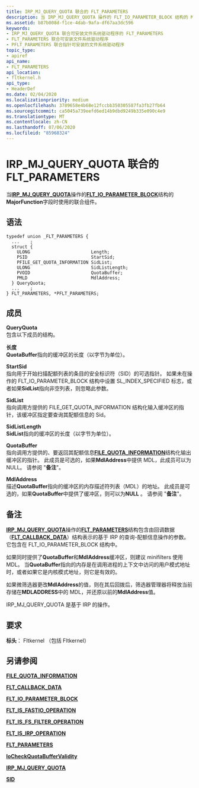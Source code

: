 ```yaml
---
title: IRP_MJ_QUERY_QUOTA 联合的 FLT_PARAMETERS
description: 当 IRP_MJ_QUERY_QUOTA 操作的 FLT_IO_PARAMETER_BLOCK 结构的 MajorFunction 字段时使用的联合组件。
ms.assetid: b87b008d-f1ce-4dab-9afa-df67aa3dc596
keywords:
- IRP_MJ_QUERY_QUOTA 联合可安装文件系统驱动程序的 FLT_PARAMETERS
- FLT_PARAMETERS 联合可安装文件系统驱动程序
- PFLT_PARAMETERS 联合指针可安装的文件系统驱动程序
topic_type:
- apiref
api_name:
- FLT_PARAMETERS
api_location:
- fltkernel.h
api_type:
- HeaderDef
ms.date: 02/04/2020
ms.localizationpriority: medium
ms.openlocfilehash: 3789658e4b68e12fccbb350305587fa3fb27fb64
ms.sourcegitcommit: ca5045a739eefd6ed14b9dbd9249b335e090c4e9
ms.translationtype: MT
ms.contentlocale: zh-CN
ms.lasthandoff: 07/06/2020
ms.locfileid: "85968324"
---
```

# <a name="flt_parameters-for-irp_mj_query_quota-union"></a>IRP_MJ_QUERY_QUOTA 联合的 FLT_PARAMETERS

当[**IRP_MJ_QUERY_QUOTA**](irp-mj-query-quota.md)操作的[**FLT_IO_PARAMETER_BLOCK**](https://docs.microsoft.com/windows-hardware/drivers/ddi/fltkernel/ns-fltkernel-_flt_io_parameter_block)结构的**MajorFunction**字段时使用的联合组件。

## <a name="syntax"></a>语法

```ManagedCPlusPlus
typedef union _FLT_PARAMETERS {
  ...    ;
  struct {
    ULONG                       Length;
    PSID                        StartSid;
    PFILE_GET_QUOTA_INFORMATION SidList;
    ULONG                       SidListLength;
    PVOID                       QuotaBuffer;
    PMLD                        MdlAddress;
  } QueryQuota;
  ...    ;
} FLT_PARAMETERS, *PFLT_PARAMETERS;
```

## <a name="members"></a>成员

**QueryQuota**  
包含以下成员的结构。

**长度**  
**QuotaBuffer**指向的缓冲区的长度（以字节为单位）。

**StartSid**  
指向用于开始扫描配额列表的条目的安全标识符（SID）的可选指针。 如果未在操作的 FLT_IO_PARAMETER_BLOCK 结构中设置 SL_INDEX_SPECIFIED 标志，或者如果**SidList**指向非空列表，则忽略此参数。

**SidList**  
指向调用方提供的 FILE_GET_QUOTA_INFORMATION 结构化输入缓冲区的指针，该缓冲区指定要查询其配额信息的 Sid。

**SidListLength**  
**SidList**指向的缓冲区的长度（以字节为单位）。

**QuotaBuffer**  
指向调用方提供的、要返回其配额信息[**FILE_QUOTA_INFORMATION**](https://docs.microsoft.com/windows-hardware/drivers/ddi/ntifs/ns-ntifs-_file_quota_information)结构化输出缓冲区的指针。 此成员是可选的，如果**MdlAddress**中提供 MDL，此成员可以为 NULL。 请参阅 "**备注**"。

**MdlAddress**  
描述**QuotaBuffer**指向的缓冲区的内存描述符列表（MDL）的地址。 此成员是可选的，如果**QuotaBuffer**中提供了缓冲区，则可以为**NULL** 。 请参阅 "**备注**"。

## <a name="remarks"></a>备注

[**IRP_MJ_QUERY_QUOTA**](irp-mj-query-quota.md)操作的[**FLT_PARAMETERS**](https://docs.microsoft.com/windows-hardware/drivers/ddi/fltkernel/ns-fltkernel-_flt_parameters)结构包含由回调数据（[**FLT_CALLBACK_DATA**](https://docs.microsoft.com/windows-hardware/drivers/ddi/fltkernel/ns-fltkernel-_flt_callback_data)）结构表示的基于 IRP 的查询-配额信息操作的参数。 它包含在 FLT_IO_PARAMETER_BLOCK 结构中。

如果同时提供了**QuotaBuffer**和**MdlAddress**缓冲区，则建议 minifilters 使用 MDL。 当**QuotaBuffer**指向的内存是在调用进程的上下文中访问的用户模式地址时，或者如果它是内核模式地址，则它是有效的。

如果微筛选器更改**MdlAddress**的值，则在其后回拨后，筛选器管理器将释放当前存储在**MDLADDRESS**中的 MDL，并还原以前的**MdlAddress**值。

IRP_MJ_QUERY_QUOTA 是基于 IRP 的操作。

## <a name="requirements"></a>要求

**标头**： Fltkernel （包括 Fltkernel）


## <a name="see-also"></a>另请参阅

[**FILE_QUOTA_INFORMATION**](https://docs.microsoft.com/windows-hardware/drivers/ddi/ntifs/ns-ntifs-_file_quota_information)

[**FLT_CALLBACK_DATA**](https://docs.microsoft.com/windows-hardware/drivers/ddi/fltkernel/ns-fltkernel-_flt_callback_data)

[**FLT_IO_PARAMETER_BLOCK**](https://docs.microsoft.com/windows-hardware/drivers/ddi/fltkernel/ns-fltkernel-_flt_io_parameter_block)

[**FLT_IS_FASTIO_OPERATION**](https://docs.microsoft.com/windows-hardware/drivers/ddi/index)

[**FLT_IS_FS_FILTER_OPERATION**](https://docs.microsoft.com/previous-versions/ff544648(v=vs.85))

[**FLT_IS_IRP_OPERATION**](https://docs.microsoft.com/previous-versions/ff544654(v=vs.85))

[**FLT_PARAMETERS**](https://docs.microsoft.com/windows-hardware/drivers/ddi/fltkernel/ns-fltkernel-_flt_parameters)

[**IoCheckQuotaBufferValidity**](https://docs.microsoft.com/windows-hardware/drivers/ddi/ntifs/nf-ntifs-iocheckquotabuffervalidity)

[**IRP_MJ_QUERY_QUOTA**](irp-mj-query-quota.md)

[**SID**](https://docs.microsoft.com/windows-hardware/drivers/ddi/ntifs/ns-ntifs-_sid)
